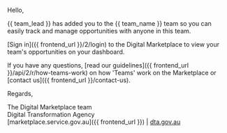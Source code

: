 Hello,  
  
{{ team_lead }} has added you to the {{ team_name }} team so you can easily track and manage opportunities with anyone in this team.  
  
[Sign in]({{ frontend_url }}/2/login) to the Digital Marketplace to view your team's opportunities on your dashboard.  
  
If you have any questions, [read our guidelines]({{ frontend_url }}/api/2/r/how-teams-work) on how 'Teams' work on the Marketplace or [contact us]({{ frontend_url }}/contact-us).  
  
Regards,  
  
The Digital Marketplace team  
Digital Transformation Agency  
[marketplace.service.gov.au]({{ frontend_url }}) | [dta.gov.au](https://dta.gov.au)

